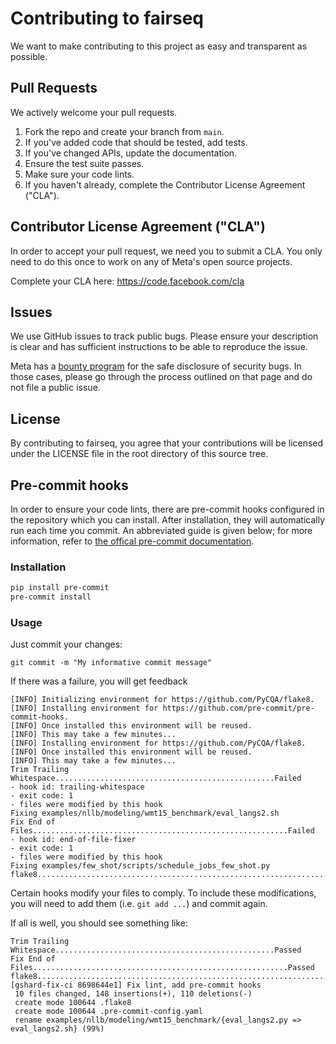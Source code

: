 # Contributing to fairseq
We want to make contributing to this project as easy and transparent as
possible.

## Pull Requests
We actively welcome your pull requests.

1. Fork the repo and create your branch from `main`.
2. If you've added code that should be tested, add tests.
3. If you've changed APIs, update the documentation.
4. Ensure the test suite passes.
5. Make sure your code lints.
6. If you haven't already, complete the Contributor License Agreement ("CLA").

## Contributor License Agreement ("CLA")
In order to accept your pull request, we need you to submit a CLA. You only need
to do this once to work on any of Meta's open source projects.

Complete your CLA here: <https://code.facebook.com/cla>

## Issues
We use GitHub issues to track public bugs. Please ensure your description is
clear and has sufficient instructions to be able to reproduce the issue.

Meta has a [bounty program](https://www.facebook.com/whitehat/) for the safe
disclosure of security bugs. In those cases, please go through the process
outlined on that page and do not file a public issue.

## License
By contributing to fairseq, you agree that your contributions will be licensed under the LICENSE file in the root directory of this source tree.

## Pre-commit hooks
In order to ensure your code lints, there are pre-commit hooks configured in the repository which you can install.
After installation, they will automatically run each time you commit.
An abbreviated guide is given below; for more information, refer to [the offical pre-commit documentation](https://pre-commit.com/).

### Installation
```bash
pip install pre-commit
pre-commit install
```

### Usage
Just commit your changes:
```
git commit -m "My informative commit message"
```

If there was a failure, you will get feedback
```
[INFO] Initializing environment for https://github.com/PyCQA/flake8.
[INFO] Installing environment for https://github.com/pre-commit/pre-commit-hooks.
[INFO] Once installed this environment will be reused.
[INFO] This may take a few minutes...
[INFO] Installing environment for https://github.com/PyCQA/flake8.
[INFO] Once installed this environment will be reused.
[INFO] This may take a few minutes...
Trim Trailing Whitespace.................................................Failed
- hook id: trailing-whitespace
- exit code: 1
- files were modified by this hook
Fixing examples/nllb/modeling/wmt15_benchmark/eval_langs2.sh
Fix End of Files.........................................................Failed
- hook id: end-of-file-fixer
- exit code: 1
- files were modified by this hook
Fixing examples/few_shot/scripts/schedule_jobs_few_shot.py
flake8...................................................................Passed
```

Certain hooks modify your files to comply.
To include these modifications, you will need to add them (i.e. `git add ...`) and commit again.

If all is well, you should see something like:
```
Trim Trailing Whitespace.................................................Passed
Fix End of Files.........................................................Passed
flake8...................................................................Passed
[gshard-fix-ci 8698644e1] Fix lint, add pre-commit hooks
 10 files changed, 148 insertions(+), 110 deletions(-)
 create mode 100644 .flake8
 create mode 100644 .pre-commit-config.yaml
 rename examples/nllb/modeling/wmt15_benchmark/{eval_langs2.py => eval_langs2.sh} (99%)
 ```
